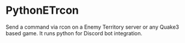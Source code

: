 # PythonETrcon
Send a command via rcon on a Enemy Territory server or any Quake3 based game. It runs python for Discord bot integration.
